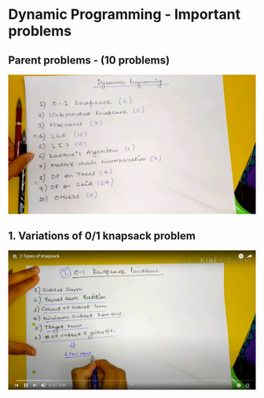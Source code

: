 # Dynamic Programming - Important problems

<!-- Images -->
## Parent problems - (10 problems)
![DP-problems](https://github.com/Naveen-oops/Competitive-coding/blob/main/DPproblems/Images/DP-imp.jpeg)

## 1. Variations of 0/1 knapsack problem

![knapsack-variations-DP](https://github.com/Naveen-oops/Competitive-coding/blob/main/DPproblems/Images/Knapscak-DP-1-variations.jpeg)
